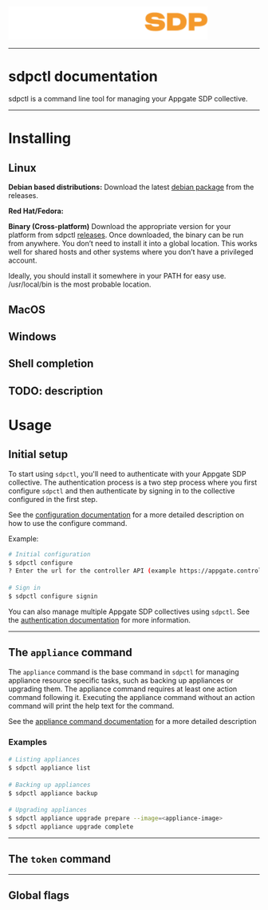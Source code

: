 <img src="./appgate_sdp_logo.svg" width="400">

---
# sdpctl documentation
sdpctl is a command line tool for managing your Appgate SDP collective.

---
# Installing

## Linux
**Debian based distributions:**
Download the latest [debian package](https://github.com/appgate/sdpctl/releases/latest) from the releases.

**Red Hat/Fedora:**


**Binary (Cross-platform)**
Download the appropriate version for your platform from sdpctl [releases](https://github.com/appgate/sdpctl/releases/latest). Once downloaded, the binary can be run from anywhere. You don’t need to install it into a global location. This works well for shared hosts and other systems where you don’t have a privileged account.

Ideally, you should install it somewhere in your PATH for easy use. /usr/local/bin is the most probable location.

## MacOS


## Windows


## Shell completion
TODO: description
---
# Usage
## Initial setup
To start using `sdpctl`, you'll need to authenticate with your Appgate SDP collective. The authentication process is a two step process where you first configure `sdpctl` and then authenticate by signing in to the collective configured in the first step.

See the [configuration documentation](./docs/configure.md) for a more detailed description on how to use the configure command.

Example:
```bash
# Initial configuration
$ sdpctl configure
? Enter the url for the controller API (example https://appgate.controller.com/admin)

# Sign in
$ sdpctl configure signin
```

You can also manage multiple Appgate SDP collectives using `sdpctl`. See the [authentication documentation](./docs/auth.md) for more information.

---
## The `appliance` command
The `appliance` command is the base command in `sdpctl` for managing appliance resource specific tasks, such as backing up appliances or upgrading them. The appliance command requires at least one action command following it. Executing the appliance command without an action command will print the help text for the command.

See the [appliance command documentation](./docs/appliance.md) for a more detailed description

### Examples
```bash
# Listing appliances
$ sdpctl appliance list

# Backing up appliances
$ sdpctl appliance backup

# Upgrading appliances
$ sdpctl appliance upgrade prepare --image=<appliance-image>
$ sdpctl appliance upgrade complete
```

---
## The `token` command


---
## Global flags
